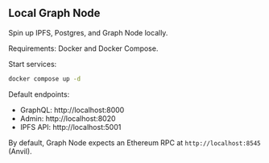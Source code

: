 ## Local Graph Node

Spin up IPFS, Postgres, and Graph Node locally.

Requirements: Docker and Docker Compose.

Start services:

```bash
docker compose up -d
```

Default endpoints:
- GraphQL: http://localhost:8000
- Admin: http://localhost:8020
- IPFS API: http://localhost:5001

By default, Graph Node expects an Ethereum RPC at `http://localhost:8545` (Anvil).


